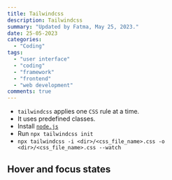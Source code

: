 ```yaml
---
title: Tailwindcss
description: Tailwindcss
summary: "Updated by Fatma, May 25, 2023."
date: 25-05-2023
categories:
  - "Coding"
tags:
  - "user interface"
  - "coding"
  - "framework"
  - "frontend"
  - "web development"
comments: true
---
```


- `tailwindcss` applies one `CSS` rule at a time.
- It uses predefined classes.
- Install [`node.js`](https://nodejs.org/en)
- Run `npx tailwindcss init`
- `npx tailwindcss -i <dir>/<css_file_name>.css -o <dir>/<css_file_name>.css --watch`

## Hover and focus states

```css

```
